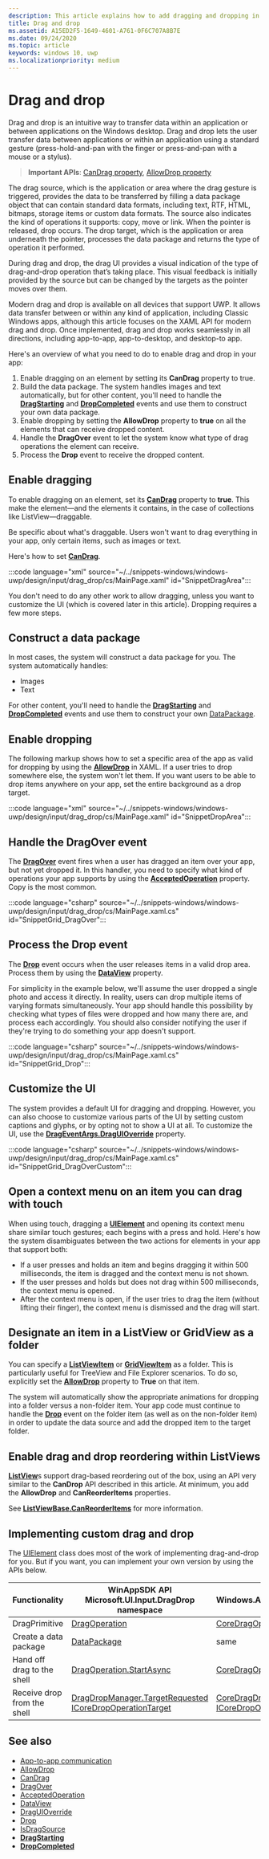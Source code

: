 ```yaml
---
description: This article explains how to add dragging and dropping in your Windows app.
title: Drag and drop
ms.assetid: A15ED2F5-1649-4601-A761-0F6C707A8B7E
ms.date: 09/24/2020
ms.topic: article
keywords: windows 10, uwp
ms.localizationpriority: medium
---
```

# Drag and drop

Drag and drop is an intuitive way to transfer data within an application or between applications on the Windows desktop. Drag and drop lets the user transfer data between applications or within an application using a standard gesture (press-hold-and-pan with the finger or press-and-pan with a mouse or a stylus).

> **Important APIs**: [CanDrag property](/uwp/api/windows.ui.xaml.uielement.candrag), [AllowDrop property](/uwp/api/windows.ui.xaml.uielement.allowdrop) 

The drag source, which is the application or area where the drag gesture is triggered, provides the data to be transferred by filling a data package object that can contain standard data formats, including text, RTF, HTML, bitmaps, storage items or custom data formats. The source also indicates the kind of operations it supports: copy, move or link. When the pointer is released, drop occurs. The drop target, which is the application or area underneath the pointer, processes the data package and returns the type of operation it performed.

During drag and drop, the drag UI provides a visual indication of the type of drag-and-drop operation that’s taking place. This visual feedback is initially provided by the source but can be changed by the targets as the pointer moves over them.

Modern drag and drop is available on all devices that support UWP. It allows data transfer between or within any kind of application, including Classic Windows apps, although this article focuses on the XAML API for modern drag and drop. Once implemented, drag and drop works seamlessly in all directions, including app-to-app, app-to-desktop, and desktop-to app.

Here's an overview of what you need to do to enable drag and drop in your app:

1. Enable dragging on an element by setting its **CanDrag** property to true.  
2. Build the data package. The system handles images and text automatically, but for other content, you'll need to handle the [**DragStarting**](/uwp/api/windows.ui.xaml.uielement.dragstarting) and [**DropCompleted**](/uwp/api/windows.ui.xaml.uielement.dropcompleted) events and use them to construct your own data package. 
3. Enable dropping by setting the **AllowDrop** property to **true** on all the elements that can receive dropped content. 
4. Handle the **DragOver** event to let the system know what type of drag operations the element can receive. 
5. Process the **Drop** event to receive the dropped content. 



## Enable dragging

To enable dragging on an element, set its [**CanDrag**](/uwp/api/windows.ui.xaml.uielement.candrag) property to **true**. This make the element—and the elements it contains, in the case of collections like ListView—draggable.

Be specific about what's draggable. Users won't want to drag everything in your app, only certain items, such as images or text. 

Here's how to set [**CanDrag**](/uwp/api/windows.ui.xaml.uielement.candrag).

:::code language="xml" source="~/../snippets-windows/windows-uwp/design/input/drag_drop/cs/MainPage.xaml" id="SnippetDragArea":::

You don't need to do any other work to allow dragging, unless you want to customize the UI (which is covered later in this article). Dropping requires a few more steps.

## Construct a data package 

In most cases, the system will construct a data package for you. The system automatically handles:
- Images
- Text 

For other content, you'll need to handle the [**DragStarting**](/uwp/api/windows.ui.xaml.uielement.dragstarting) and [**DropCompleted**](/uwp/api/windows.ui.xaml.uielement.dropcompleted) events and use them to construct your own [DataPackage](/uwp/api/windows.applicationmodel.datatransfer.datapackage).

## Enable dropping

The following markup shows how to set a specific area of the app as valid for dropping by using the [**AllowDrop**](/uwp/api/windows.ui.xaml.uielement.allowdrop) in XAML. If a user tries to drop somewhere else, the system won't let them. If you want users to be able to drop items anywhere on your app, set the entire background as a drop target.

:::code language="xml" source="~/../snippets-windows/windows-uwp/design/input/drag_drop/cs/MainPage.xaml" id="SnippetDropArea":::


## Handle the DragOver event

The [**DragOver**](/uwp/api/windows.ui.xaml.uielement.dragover) event fires when a user has dragged an item over your app, but not yet dropped it. In this handler, you need to specify what kind of operations your app supports by using the [**AcceptedOperation**](/uwp/api/windows.ui.xaml.drageventargs.acceptedoperation) property. Copy is the most common.

:::code language="csharp" source="~/../snippets-windows/windows-uwp/design/input/drag_drop/cs/MainPage.xaml.cs" id="SnippetGrid_DragOver":::

## Process the Drop event

The [**Drop**](/uwp/api/windows.ui.xaml.uielement.drop) event occurs when the user releases items in a valid drop area. Process them by using the [**DataView**](/uwp/api/windows.ui.xaml.drageventargs.dataview) property.

For simplicity in the example below, we'll assume the user dropped a single photo and access it directly. In reality, users can drop multiple items of varying formats simultaneously. Your app should handle this possibility by checking what types of files were dropped and how many there are, and process each accordingly. You should also consider notifying the user if they're trying to do something your app doesn't support.

:::code language="csharp" source="~/../snippets-windows/windows-uwp/design/input/drag_drop/cs/MainPage.xaml.cs" id="SnippetGrid_Drop":::

## Customize the UI

The system provides a default UI for dragging and dropping. However, you can also choose to customize various parts of the UI by setting custom captions and glyphs, or by opting not to show a UI at all. To customize the UI, use the [**DragEventArgs.DragUIOverride**](/uwp/api/windows.ui.xaml.drageventargs.draguioverride) property.

:::code language="csharp" source="~/../snippets-windows/windows-uwp/design/input/drag_drop/cs/MainPage.xaml.cs" id="SnippetGrid_DragOverCustom":::

## Open a context menu on an item you can drag with touch

When using touch, dragging a [**UIElement**](/uwp/api/Windows.UI.Xaml.UIElement) and opening its context menu share similar touch gestures; each begins with a press and hold. Here's how the system disambiguates between the two actions for elements in your app that support both: 

- If a user presses and holds an item and begins dragging it within 500 milliseconds, the item is dragged and the context menu is not shown. 
- If the user presses and holds but does not drag within 500 milliseconds, the context menu is opened. 
- After the context menu is open, if the user tries to drag the item (without lifting their finger), the context menu is dismissed and the drag will start.

## Designate an item in a ListView or GridView as a folder

You can specify a [**ListViewItem**](/uwp/api/Windows.UI.Xaml.Controls.ListViewItem) or [**GridViewItem**](/uwp/api/Windows.UI.Xaml.Controls.GridViewItem) as a folder. This is particularly useful for TreeView and File Explorer scenarios. To do so, explicitly set the [**AllowDrop**](/uwp/api/windows.ui.xaml.uielement.allowdrop) property to **True** on that item. 

The system will automatically show the appropriate animations for dropping into a folder versus a non-folder item. Your app code must continue to handle the [**Drop**](/uwp/api/windows.ui.xaml.uielement.drop) event on the folder item (as well as on the non-folder item) in order to update the data source and add the dropped item to the target folder.

## Enable drag and drop reordering within ListViews

[**ListView**](/uwp/api/Windows.UI.Xaml.Controls.ListView)s support drag-based reordering out of the box, using an API very similar to the **CanDrop** API described in this article. At minimum, you add the **AllowDrop** and **CanReorderItems** properties.

See [**ListViewBase.CanReorderItems**](/uwp/api/windows.ui.xaml.controls.listviewbase.canreorderitems) for more information.

## Implementing custom drag and drop

The [UIElement](/uwp/api/windows.ui.xaml.uielement) class does most of the work of implementing drag-and-drop for you. But if you want, you can implement your own version by using the APIs below.

| Functionality | WinAppSDK API </br> Microsoft.UI.Input.DragDrop namespace | UWP API <br/> Windows.Applicationmodel.DataTransfer.DragDrop.Core namespace |
| --- | --- | --- |
| DragPrimitive | [DragOperation](https://learn.microsoft.com/en-us/windows/windows-app-sdk/api/winrt/microsoft.ui.input.dragdrop.dragoperation) | [CoreDragOperation](/uwp/api/windows.applicationmodel.datatransfer.dragdrop.core.coredragoperation)  |
| Create a data package | [DataPackage](/uwp/api/windows.applicationmodel.datatransfer.datapackage)  | same |
| Hand off drag to the shell  |[DragOperation.StartAsync](https://learn.microsoft.com/en-us/windows/windows-app-sdk/api/winrt/microsoft.ui.input.dragdrop.dragoperation)  |  [CoreDragOperation.StartAsync](/uwp/api/windows.applicationmodel.datatransfer.dragdrop.core.coredragoperation)  |
| Receive drop from the shell  | [DragDropManager.TargetRequested](https://learn.microsoft.com/en-us/windows/windows-app-sdk/api/winrt/microsoft.ui.input.dragdrop.dragdropmanager) <br/>[ICoreDropOperationTarget](https://learn.microsoft.com/en-us/windows/windows-app-sdk/api/winrt/microsoft.ui.input.dragdrop.dragoperation)  | [CoreDragDropManager.TargetRequested](/uwp/api/windows.applicationmodel.datatransfer.dragdrop.core.coredragdropmanager)<br/>[ICoreDropOperationTarget](/uwp/api/windows.applicationmodel.datatransfer.dragdrop.core.icoredropoperationtarget)    |

## See also

- [App-to-app communication](index.md)
- [AllowDrop](/uwp/api/windows.ui.xaml.uielement.allowdrop)
- [CanDrag](/uwp/api/windows.ui.xaml.uielement.candrag)
- [DragOver](/uwp/api/windows.ui.xaml.uielement.dragover)
- [AcceptedOperation](/uwp/api/windows.ui.xaml.drageventargs.acceptedoperation)
- [DataView](/uwp/api/windows.ui.xaml.drageventargs.dataview)
- [DragUIOverride](/uwp/api/windows.ui.xaml.drageventargs.draguioverride)
- [Drop](/uwp/api/windows.ui.xaml.uielement.drop)
- [IsDragSource](/uwp/api/windows.ui.xaml.controls.listviewbase.isdragsource)
- [**DragStarting**](/uwp/api/windows.ui.xaml.uielement.dragstarting)
- [**DropCompleted**](/uwp/api/windows.ui.xaml.uielement.dropcompleted)
